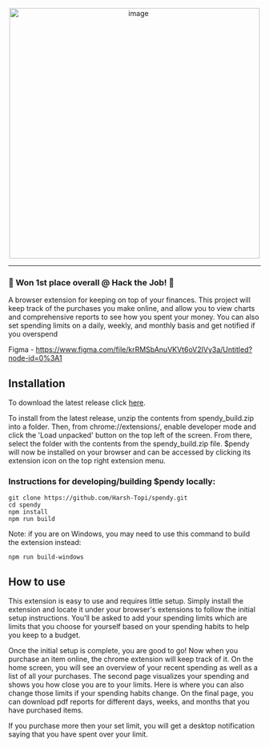 <p align="center">
  <img width="500" alt="image" src="https://user-images.githubusercontent.com/44622454/148669616-b4bbfb64-ebea-4271-9c00-e16d40f1f394.png">
</p>

---
### 💸 Won 1st place overall @ Hack the Job! 💸
A browser extension for keeping on top of your finances. This project will keep track of the purchases you make online, and allow you to view charts and comprehensive reports to see how you spent your money. You can also set spending limits on a daily, weekly, and monthly basis and get notified if you overspend

Figma - https://www.figma.com/file/krRMSbAnuVKVt6oV2IVy3a/Untitled?node-id=0%3A1

## Installation

To download the latest release click [here](https://github.com/Harsh-Topi/spendy/releases/latest).

To install from the latest release, unzip the contents from spendy_build.zip into a folder. Then, from chrome://extensions/, enable developer mode and click the 'Load unpacked' button on the top left of the screen. From there, select the folder with the contents from the spendy_build.zip file. $pendy will now be installed on your browser and can be accessed by clicking its extension icon on the top right extension menu.

### Instructions for developing/building $pendy locally:

```
git clone https://github.com/Harsh-Topi/spendy.git
cd spendy
npm install
npm run build
```

Note: if you are on Windows, you may need to use this command to build the extension instead:
```
npm run build-windows
```

## How to use

This extension is easy to use and requires little setup. Simply install the extension and locate it under your browser's extensions to follow the initial setup instructions. You'll be asked to add your spending limits which are limits that you choose for yourself based on your spending habits to help you keep to a budget.

Once the initial setup is complete, you are good to go! Now when you purchase an item online, the chrome extension will keep track of it. On the home screen, you will see an overview of your recent spending as well as a list of all your purchases. The second page visualizes your spending and shows you how close you are to your limits. Here is where you can also change those limits if your spending habits change. On the final page, you can download pdf reports for different days, weeks, and months that you have purchased items.

If you purchase more then your set limit, you will get a desktop notification saying that you have spent over your limit.
